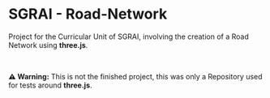 # SGRAI - Road-Network
Project for the Curricular Unit of SGRAI, involving the creation of a Road Network using **three.js**.

<br>

**⚠️ Warning:** This is not the finished project, this was only a Repository used for tests around **three.js**.
